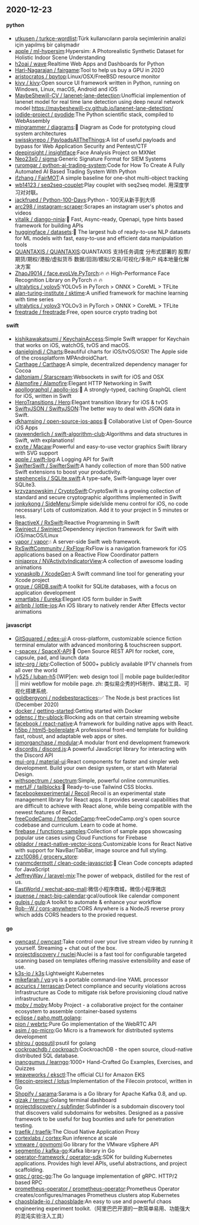 ## 2020-12-23

#### python
* [utkusen / turkce-wordlist](https://github.com/utkusen/turkce-wordlist):Türk kullanıcıların parola seçimlerinin analizi için yapılmış bir çalışmadır
* [apple / ml-hypersim](https://github.com/apple/ml-hypersim):Hypersim: A Photorealistic Synthetic Dataset for Holistic Indoor Scene Understanding
* [h2oai / wave](https://github.com/h2oai/wave):Realtime Web Apps and Dashboards for Python
* [Hari-Nagarajan / fairgame](https://github.com/Hari-Nagarajan/fairgame):Tool to help us buy a GPU in 2020
* [aristocratos / bpytop](https://github.com/aristocratos/bpytop):Linux/OSX/FreeBSD resource monitor
* [kivy / kivy](https://github.com/kivy/kivy):Open source UI framework written in Python, running on Windows, Linux, macOS, Android and iOS
* [MaybeShewill-CV / lanenet-lane-detection](https://github.com/MaybeShewill-CV/lanenet-lane-detection):Unofficial implemention of lanenet model for real time lane detection using deep neural network model https://maybeshewill-cv.github.io/lanenet-lane-detection/
* [iodide-project / pyodide](https://github.com/iodide-project/pyodide):The Python scientific stack, compiled to WebAssembly
* [mingrammer / diagrams](https://github.com/mingrammer/diagrams):🎨
Diagram as Code for prototyping cloud system architectures
* [swisskyrepo / PayloadsAllTheThings](https://github.com/swisskyrepo/PayloadsAllTheThings):A list of useful payloads and bypass for Web Application Security and Pentest/CTF
* [deepinsight / insightface](https://github.com/deepinsight/insightface):Face Analysis Project on MXNet
* [Neo23x0 / sigma](https://github.com/Neo23x0/sigma):Generic Signature Format for SIEM Systems
* [ruromgar / python-ai-trading-system](https://github.com/ruromgar/python-ai-trading-system):Code for How To Create A Fully Automated AI Based Trading System With Python
* [ifzhang / FairMOT](https://github.com/ifzhang/FairMOT):A simple baseline for one-shot multi-object tracking
* [wb14123 / seq2seq-couplet](https://github.com/wb14123/seq2seq-couplet):Play couplet with seq2seq model. 用深度学习对对联。
* [jackfrued / Python-100-Days](https://github.com/jackfrued/Python-100-Days):Python - 100天从新手到大师
* [arc298 / instagram-scraper](https://github.com/arc298/instagram-scraper):Scrapes an instagram user's photos and videos
* [vitalik / django-ninja](https://github.com/vitalik/django-ninja):💨
Fast, Async-ready, Openapi, type hints based framework for building APIs
* [huggingface / datasets](https://github.com/huggingface/datasets):🤗
The largest hub of ready-to-use NLP datasets for ML models with fast, easy-to-use and efficient data manipulation tools
* [QUANTAXIS / QUANTAXIS](https://github.com/QUANTAXIS/QUANTAXIS):QUANTAXIS 支持任务调度 分布式部署的 股票/期货/期权/港股/虚拟货币 数据/回测/模拟/交易/可视化/多账户 纯本地量化解决方案
* [ZhaoJ9014 / face.evoLVe.PyTorch](https://github.com/ZhaoJ9014/face.evoLVe.PyTorch):🔥
🔥
High-Performance Face Recognition Library on PyTorch
🔥
🔥
* [ultralytics / yolov5](https://github.com/ultralytics/yolov5):YOLOv5 in PyTorch > ONNX > CoreML > TFLite
* [alan-turing-institute / sktime](https://github.com/alan-turing-institute/sktime):A unified framework for machine learning with time series
* [ultralytics / yolov3](https://github.com/ultralytics/yolov3):YOLOv3 in PyTorch > ONNX > CoreML > TFLite
* [freqtrade / freqtrade](https://github.com/freqtrade/freqtrade):Free, open source crypto trading bot

#### swift
* [kishikawakatsumi / KeychainAccess](https://github.com/kishikawakatsumi/KeychainAccess):Simple Swift wrapper for Keychain that works on iOS, watchOS, tvOS and macOS.
* [danielgindi / Charts](https://github.com/danielgindi/Charts):Beautiful charts for iOS/tvOS/OSX! The Apple side of the crossplatform MPAndroidChart.
* [Carthage / Carthage](https://github.com/Carthage/Carthage):A simple, decentralized dependency manager for Cocoa
* [daltoniam / Starscream](https://github.com/daltoniam/Starscream):Websockets in swift for iOS and OSX
* [Alamofire / Alamofire](https://github.com/Alamofire/Alamofire):Elegant HTTP Networking in Swift
* [apollographql / apollo-ios](https://github.com/apollographql/apollo-ios):📱
A strongly-typed, caching GraphQL client for iOS, written in Swift
* [HeroTransitions / Hero](https://github.com/HeroTransitions/Hero):Elegant transition library for iOS & tvOS
* [SwiftyJSON / SwiftyJSON](https://github.com/SwiftyJSON/SwiftyJSON):The better way to deal with JSON data in Swift.
* [dkhamsing / open-source-ios-apps](https://github.com/dkhamsing/open-source-ios-apps):📱
Collaborative List of Open-Source iOS Apps
* [raywenderlich / swift-algorithm-club](https://github.com/raywenderlich/swift-algorithm-club):Algorithms and data structures in Swift, with explanations!
* [exyte / Macaw](https://github.com/exyte/Macaw):Powerful and easy-to-use vector graphics Swift library with SVG support
* [apple / swift-log](https://github.com/apple/swift-log):A Logging API for Swift
* [SwifterSwift / SwifterSwift](https://github.com/SwifterSwift/SwifterSwift):A handy collection of more than 500 native Swift extensions to boost your productivity.
* [stephencelis / SQLite.swift](https://github.com/stephencelis/SQLite.swift):A type-safe, Swift-language layer over SQLite3.
* [krzyzanowskim / CryptoSwift](https://github.com/krzyzanowskim/CryptoSwift):CryptoSwift is a growing collection of standard and secure cryptographic algorithms implemented in Swift
* [jonkykong / SideMenu](https://github.com/jonkykong/SideMenu):Simple side/slide menu control for iOS, no code necessary! Lots of customization. Add it to your project in 5 minutes or less.
* [ReactiveX / RxSwift](https://github.com/ReactiveX/RxSwift):Reactive Programming in Swift
* [Swinject / Swinject](https://github.com/Swinject/Swinject):Dependency injection framework for Swift with iOS/macOS/Linux
* [vapor / vapor](https://github.com/vapor/vapor):💧
A server-side Swift web framework.
* [RxSwiftCommunity / RxFlow](https://github.com/RxSwiftCommunity/RxFlow):RxFlow is a navigation framework for iOS applications based on a Reactive Flow Coordinator pattern
* [ninjaprox / NVActivityIndicatorView](https://github.com/ninjaprox/NVActivityIndicatorView):A collection of awesome loading animations
* [yonaskolb / XcodeGen](https://github.com/yonaskolb/XcodeGen):A Swift command line tool for generating your Xcode project
* [groue / GRDB.swift](https://github.com/groue/GRDB.swift):A toolkit for SQLite databases, with a focus on application development
* [xmartlabs / Eureka](https://github.com/xmartlabs/Eureka):Elegant iOS form builder in Swift
* [airbnb / lottie-ios](https://github.com/airbnb/lottie-ios):An iOS library to natively render After Effects vector animations

#### javascript
* [GitSquared / edex-ui](https://github.com/GitSquared/edex-ui):A cross-platform, customizable science fiction terminal emulator with advanced monitoring & touchscreen support.
* [r-spacex / SpaceX-API](https://github.com/r-spacex/SpaceX-API):🚀
Open Source REST API for rocket, core, capsule, pad, and launch data
* [iptv-org / iptv](https://github.com/iptv-org/iptv):Collection of 5000+ publicly available IPTV channels from all over the world
* [ly525 / luban-h5](https://github.com/ly525/luban-h5):[WIP]en: web design tool || mobile page builder/editor || mini webflow for mobile page. zh: 类似易企秀的H5制作、建站工具、可视化搭建系统.
* [goldbergyoni / nodebestpractices](https://github.com/goldbergyoni/nodebestpractices):✅
The Node.js best practices list (December 2020)
* [docker / getting-started](https://github.com/docker/getting-started):Getting started with Docker
* [odensc / ttv-ublock](https://github.com/odensc/ttv-ublock):Blocking ads on that certain streaming website
* [facebook / react-native](https://github.com/facebook/react-native):A framework for building native apps with React.
* [h5bp / html5-boilerplate](https://github.com/h5bp/html5-boilerplate):A professional front-end template for building fast, robust, and adaptable web apps or sites.
* [jpmorganchase / modular](https://github.com/jpmorganchase/modular):A modular front end development framework
* [discordjs / discord.js](https://github.com/discordjs/discord.js):A powerful JavaScript library for interacting with the Discord API
* [mui-org / material-ui](https://github.com/mui-org/material-ui):React components for faster and simpler web development. Build your own design system, or start with Material Design.
* [withspectrum / spectrum](https://github.com/withspectrum/spectrum):Simple, powerful online communities.
* [mertJF / tailblocks](https://github.com/mertJF/tailblocks):🎉
Ready-to-use Tailwind CSS blocks.
* [facebookexperimental / Recoil](https://github.com/facebookexperimental/Recoil):Recoil is an experimental state management library for React apps. It provides several capabilities that are difficult to achieve with React alone, while being compatible with the newest features of React.
* [freeCodeCamp / freeCodeCamp](https://github.com/freeCodeCamp/freeCodeCamp):freeCodeCamp.org's open source codebase and curriculum. Learn to code at home.
* [firebase / functions-samples](https://github.com/firebase/functions-samples):Collection of sample apps showcasing popular use cases using Cloud Functions for Firebase
* [oblador / react-native-vector-icons](https://github.com/oblador/react-native-vector-icons):Customizable Icons for React Native with support for NavBar/TabBar, image source and full styling.
* [zzc10086 / grocery_store](https://github.com/zzc10086/grocery_store):
* [ryanmcdermott / clean-code-javascript](https://github.com/ryanmcdermott/clean-code-javascript):🛁
Clean Code concepts adapted for JavaScript
* [JeffreyWay / laravel-mix](https://github.com/JeffreyWay/laravel-mix):The power of webpack, distilled for the rest of us.
* [EastWorld / wechat-app-mall](https://github.com/EastWorld/wechat-app-mall):微信小程序商城，微信小程序微店
* [jquense / react-big-calendar](https://github.com/jquense/react-big-calendar):gcal/outlook like calendar component
* [gulpjs / gulp](https://github.com/gulpjs/gulp):A toolkit to automate & enhance your workflow
* [Rob--W / cors-anywhere](https://github.com/Rob--W/cors-anywhere):CORS Anywhere is a NodeJS reverse proxy which adds CORS headers to the proxied request.

#### go
* [owncast / owncast](https://github.com/owncast/owncast):Take control over your live stream video by running it yourself. Streaming + chat out of the box.
* [projectdiscovery / nuclei](https://github.com/projectdiscovery/nuclei):Nuclei is a fast tool for configurable targeted scanning based on templates offering massive extensibility and ease of use.
* [k3s-io / k3s](https://github.com/k3s-io/k3s):Lightweight Kubernetes
* [mikefarah / yq](https://github.com/mikefarah/yq):yq is a portable command-line YAML processor
* [accurics / terrascan](https://github.com/accurics/terrascan):Detect compliance and security violations across Infrastructure as Code to mitigate risk before provisioning cloud native infrastructure.
* [moby / moby](https://github.com/moby/moby):Moby Project - a collaborative project for the container ecosystem to assemble container-based systems
* [eclipse / paho.mqtt.golang](https://github.com/eclipse/paho.mqtt.golang):
* [pion / webrtc](https://github.com/pion/webrtc):Pure Go implementation of the WebRTC API
* [asim / go-micro](https://github.com/asim/go-micro):Go Micro is a framework for distributed systems development
* [shirou / gopsutil](https://github.com/shirou/gopsutil):psutil for golang
* [cockroachdb / cockroach](https://github.com/cockroachdb/cockroach):CockroachDB - the open source, cloud-native distributed SQL database.
* [inancgumus / learngo](https://github.com/inancgumus/learngo):1000+ Hand-Crafted Go Examples, Exercises, and Quizzes
* [weaveworks / eksctl](https://github.com/weaveworks/eksctl):The official CLI for Amazon EKS
* [filecoin-project / lotus](https://github.com/filecoin-project/lotus):Implementation of the Filecoin protocol, written in Go
* [Shopify / sarama](https://github.com/Shopify/sarama):Sarama is a Go library for Apache Kafka 0.8, and up.
* [gizak / termui](https://github.com/gizak/termui):Golang terminal dashboard
* [projectdiscovery / subfinder](https://github.com/projectdiscovery/subfinder):Subfinder is a subdomain discovery tool that discovers valid subdomains for websites. Designed as a passive framework to be useful for bug bounties and safe for penetration testing.
* [traefik / traefik](https://github.com/traefik/traefik):The Cloud Native Application Proxy
* [cortexlabs / cortex](https://github.com/cortexlabs/cortex):Run inference at scale
* [vmware / govmomi](https://github.com/vmware/govmomi):Go library for the VMware vSphere API
* [segmentio / kafka-go](https://github.com/segmentio/kafka-go):Kafka library in Go
* [operator-framework / operator-sdk](https://github.com/operator-framework/operator-sdk):SDK for building Kubernetes applications. Provides high level APIs, useful abstractions, and project scaffolding.
* [grpc / grpc-go](https://github.com/grpc/grpc-go):The Go language implementation of gRPC. HTTP/2 based RPC
* [prometheus-operator / prometheus-operator](https://github.com/prometheus-operator/prometheus-operator):Prometheus Operator creates/configures/manages Prometheus clusters atop Kubernetes
* [chaosblade-io / chaosblade](https://github.com/chaosblade-io/chaosblade):An easy to use and powerful chaos engineering experiment toolkit.（阿里巴巴开源的一款简单易用、功能强大的混沌实验注入工具）
